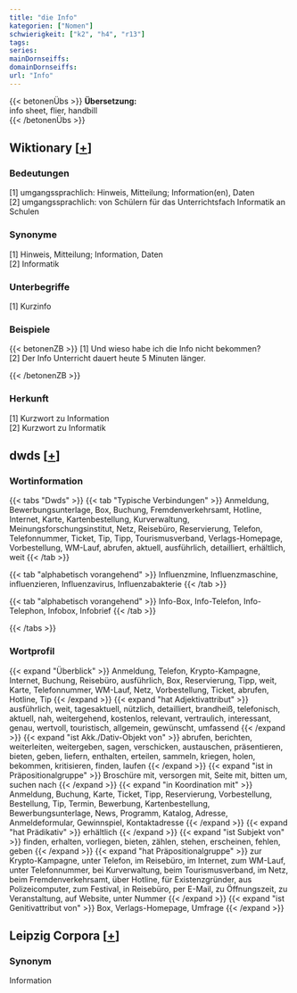 ```yaml
---
title: "die Info"
kategorien: ["Nomen"]
schwierigkeit: ["k2", "h4", "r13"]
tags:
series:
mainDornseiffs:
domainDornseiffs:
url: "Info"
---
```


{{< betonenÜbs >}}
**Übersetzung:**  
info sheet, flier, handbill  
{{< /betonenÜbs >}}

## Wiktionary [[+](https://de.wiktionary.org/wiki/Info)]

### Bedeutungen
[1] umgangssprachlich: Hinweis, Mitteilung; Information(en), Daten  
[2] umgangssprachlich: von Schülern für das Unterrichtsfach Informatik an Schulen  

### Synonyme
[1] Hinweis, Mitteilung; Information, Daten  
[2] Informatik  

### Unterbegriffe
[1] Kurzinfo  

### Beispiele
{{< betonenZB >}}
[1] Und wieso habe ich die Info nicht bekommen?  
[2] Der Info Unterricht dauert heute 5 Minuten länger.  

{{< /betonenZB >}}
### Herkunft
[1] Kurzwort zu Information  
[2] Kurzwort zu Informatik  



## dwds [[+](https://www.dwds.de/wb/Info)]

### Wortinformation
{{< tabs "Dwds" >}}
{{< tab "Typische Verbindungen" >}}
Anmeldung, Bewerbungsunterlage, Box, Buchung, Fremdenverkehrsamt, Hotline, Internet, Karte, Kartenbestellung, Kurverwaltung, Meinungsforschungsinstitut, Netz, Reisebüro, Reservierung, Telefon, Telefonnummer, Ticket, Tip, Tipp, Tourismusverband, Verlags-Homepage, Vorbestellung, WM-Lauf, abrufen, aktuell, ausführlich, detailliert, erhältlich, weit
{{< /tab >}}

{{< tab "alphabetisch vorangehend" >}}
Influenzmine, Influenzmaschine, influenzieren, Influenzavirus, Influenzabakterie
{{< /tab >}}

{{< tab "alphabetisch vorangehend" >}}
Info-Box, Info-Telefon, Info-Telephon, Infobox, Infobrief
{{< /tab >}}

{{< /tabs >}}

### Wortprofil
{{< expand "Überblick" >}} Anmeldung, Telefon, Krypto-Kampagne, Internet, Buchung, Reisebüro, ausführlich, Box, Reservierung, Tipp, weit, Karte, Telefonnummer, WM-Lauf, Netz, Vorbestellung, Ticket, abrufen, Hotline, Tip {{< /expand >}}
{{< expand "hat Adjektivattribut" >}} ausführlich, weit, tagesaktuell, nützlich, detailliert, brandheiß, telefonisch, aktuell, nah, weitergehend, kostenlos, relevant, vertraulich, interessant, genau, wertvoll, touristisch, allgemein, gewünscht, umfassend {{< /expand >}}
{{< expand "ist Akk./Dativ-Objekt von" >}} abrufen, berichten, weiterleiten, weitergeben, sagen, verschicken, austauschen, präsentieren, bieten, geben, liefern, enthalten, erteilen, sammeln, kriegen, holen, bekommen, kritisieren, finden, laufen {{< /expand >}}
{{< expand "ist in Präpositionalgruppe" >}} Broschüre mit, versorgen mit, Seite mit, bitten um, suchen nach {{< /expand >}}
{{< expand "in Koordination mit" >}} Anmeldung, Buchung, Karte, Ticket, Tipp, Reservierung, Vorbestellung, Bestellung, Tip, Termin, Bewerbung, Kartenbestellung, Bewerbungsunterlage, News, Programm, Katalog, Adresse, Anmeldeformular, Gewinnspiel, Kontaktadresse {{< /expand >}}
{{< expand "hat Prädikativ" >}} erhältlich {{< /expand >}}
{{< expand "ist Subjekt von" >}} finden, erhalten, vorliegen, bieten, zählen, stehen, erscheinen, fehlen, geben {{< /expand >}}
{{< expand "hat Präpositionalgruppe" >}} zur Krypto-Kampagne, unter Telefon, im Reisebüro, im Internet, zum WM-Lauf, unter Telefonnummer, bei Kurverwaltung, beim Tourismusverband, im Netz, beim Fremdenverkehrsamt, über Hotline, für Existenzgründer, aus Polizeicomputer, zum Festival, in Reisebüro, per E-Mail, zu Öffnungszeit, zu Veranstaltung, auf Website, unter Nummer {{< /expand >}}
{{< expand "ist Genitivattribut von" >}} Box, Verlags-Homepage, Umfrage {{< /expand >}}

## Leipzig Corpora [[+](https://corpora.uni-leipzig.de/en/res?word=Info&corpusId=deu_newscrawl-public_2018)]


### Synonym
Information

